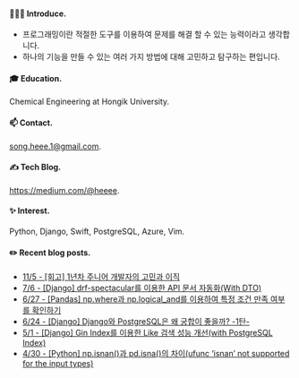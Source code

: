 

#### 🙇🏻‍♀️ Introduce. 

- 프로그래밍이란 적절한 도구를 이용하여 문제를 해결 할 수 있는 능력이라고 생각합니다.
- 하나의 기능을 만들 수 있는 여러 가지 방법에 대해 고민하고 탐구하는 편입니다.  

#### 🎓 Education.
Chemical Engineering at Hongik University.  

 
#### 📫 Contact.
song.heee.1@gmail.com. 


#### ✍️ Tech Blog.
https://medium.com/@heeee. 


#### ✨ Interest.
Python, Django, Swift, PostgreSQL, Azure, Vim. 

#### ✏️ Recent blog posts.  
 - [11/5 - [회고] 1년차 주니어 개발자의 고민과 이직](https://medium.com/@heeee/%ED%9A%8C%EA%B3%A0-1%EB%85%84%EC%B0%A8-%EC%A3%BC%EB%8B%88%EC%96%B4-%EA%B0%9C%EB%B0%9C%EC%9E%90%EC%9D%98-%EA%B3%A0%EB%AF%BC%EA%B3%BC-%EC%9D%B4%EC%A7%81-334dfd12425a?source=rss-c2e45ad344fe------2)
 - [7/6 - [Django] drf-spectacular를 이용한 API 문서 자동화(With DTO)](https://medium.com/@heeee/django-drf-spectacular%EB%A5%BC-%EC%9D%B4%EC%9A%A9%ED%95%9C-api-%EB%AC%B8%EC%84%9C-%EC%9E%90%EB%8F%99%ED%99%94-with-dto-91fbf4af6781?source=rss-c2e45ad344fe------2)
 - [6/27 - [Pandas] np.where과 np.logical_and를 이용하여 특정 조건 만족 여부를 확인하기](https://medium.com/@heeee/pandas-np-where%EA%B3%BC-np-logical-and%EB%A5%BC-%EC%9D%B4%EC%9A%A9%ED%95%98%EC%97%AC-%ED%8A%B9%EC%A0%95-%EC%A1%B0%EA%B1%B4-%EB%A7%8C%EC%A1%B1-%EC%97%AC%EB%B6%80%EB%A5%BC-%ED%99%95%EC%9D%B8%ED%95%98%EA%B8%B0-dd57cb6ae129?source=rss-c2e45ad344fe------2)
 - [6/24 - [Django] Django와 PostgreSQL은 왜 궁합이 좋을까? -1탄-](https://medium.com/@heeee/django-django%EC%99%80-postgresql%EC%9D%80-%EC%99%9C-%EA%B6%81%ED%95%A9%EC%9D%B4-%EC%A2%8B%EC%9D%84%EA%B9%8C-1%ED%83%84-54af53bec906?source=rss-c2e45ad344fe------2)
 - [5/1 - [Django] Gin Index를 이용한 Like 검색 성능 개선(with PostgreSQL Index)](https://medium.com/@heeee/django-gin-index%EB%A5%BC-%EC%9D%B4%EC%9A%A9%ED%95%9C-like-%EA%B2%80%EC%83%89-%EC%84%B1%EB%8A%A5-%EA%B0%9C%EC%84%A0-with-postgresql-index-9c9eae7f67b7?source=rss-c2e45ad344fe------2)
 - [4/30 - [Python] np.isnan()과 pd.isna()의 차이(ufunc ‘isnan’ not supported for the input types)](https://medium.com/@heeee/python-np-isnan-%EA%B3%BC-pd-isna-%EC%9D%98-%EC%B0%A8%EC%9D%B4-ufunc-isnan-not-supported-for-the-input-types-7c67abdea363?source=rss-c2e45ad344fe------2)

